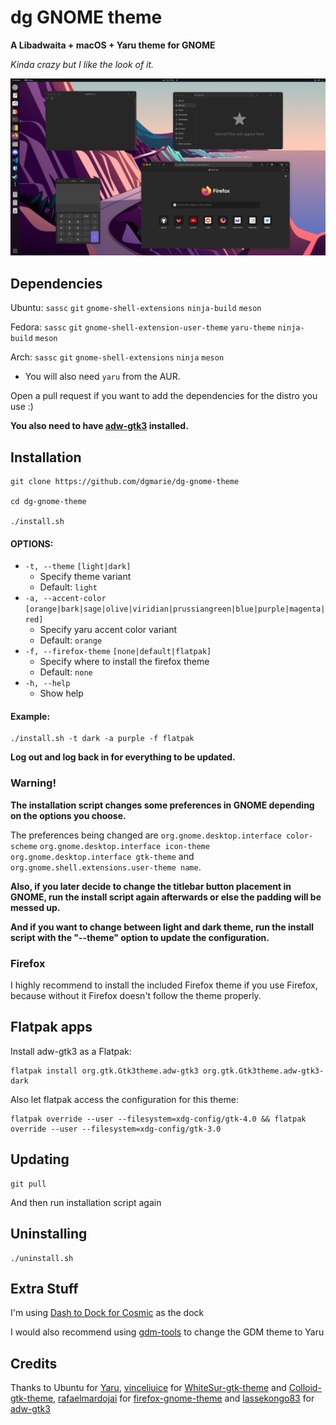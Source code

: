 # dg GNOME theme
**A Libadwaita + macOS + Yaru theme for GNOME**

*Kinda crazy but I like the look of it.*

![Screenshot of the theme](Screenshot.png)

## Dependencies
Ubuntu: `sassc` `git` `gnome-shell-extensions` `ninja-build` `meson`

Fedora: `sassc` `git` `gnome-shell-extension-user-theme` `yaru-theme` `ninja-build` `meson`

Arch: `sassc` `git` `gnome-shell-extensions` `ninja` `meson`
- You will also need `yaru` from the AUR.

Open a pull request if you want to add the dependencies for the distro you use :) 

**You also need to have [adw-gtk3](https://github.com/lassekongo83/adw-gtk3) installed.**

## Installation
```
git clone https://github.com/dgmarie/dg-gnome-theme

cd dg-gnome-theme

./install.sh
```
#### OPTIONS:
- `-t, --theme` `[light|dark]`     
	- Specify theme variant
	- Default: `light`
- `-a, --accent-color` `[orange|bark|sage|olive|viridian|prussiangreen|blue|purple|magenta|red]`
	- Specify yaru accent color variant
	- Default: `orange`
- `-f, --firefox-theme` `[none|default|flatpak]`
	- Specify where to install the firefox theme
	- Default: `none`
- `-h, --help`
	- Show help

#### Example:
```
./install.sh -t dark -a purple -f flatpak
```
**Log out and log back in for everything to be updated.**

### Warning!
**The installation script changes some preferences in GNOME depending on the options you choose.**

The preferences being changed are `org.gnome.desktop.interface color-scheme` `org.gnome.desktop.interface icon-theme` `org.gnome.desktop.interface gtk-theme` and `org.gnome.shell.extensions.user-theme name`.

**Also, if you later decide to change the titlebar button placement in GNOME, run the install script again afterwards or else the padding will be messed up.**

**And if you want to change between light and dark theme, run the install script with the "--theme" option to update the configuration.**
### Firefox
I highly recommend to install the included Firefox theme if you use Firefox, because without it Firefox doesn't follow the theme properly.

## Flatpak apps
Install adw-gtk3 as a Flatpak:
```
flatpak install org.gtk.Gtk3theme.adw-gtk3 org.gtk.Gtk3theme.adw-gtk3-dark
```
Also let flatpak access the configuration for this theme:
```
flatpak override --user --filesystem=xdg-config/gtk-4.0 && flatpak override --user --filesystem=xdg-config/gtk-3.0
```

## Updating
```
git pull
```
And then run installation script again

## Uninstalling
```
./uninstall.sh
```

## Extra Stuff
I'm using [Dash to Dock for Cosmic](https://extensions.gnome.org/extension/5004/dash-to-dock-for-cosmic) as the dock

I would also recommend using [gdm-tools](https://github.com/realmazharhussain/gdm-tools) to change the GDM theme to Yaru

## Credits
Thanks to Ubuntu for [Yaru](https://github.com/ubuntu/yaru), [vinceliuice](https://github.com/vinceliuice) for [WhiteSur-gtk-theme](https://github.com/vinceliuice/WhiteSur-gtk-theme) and [Colloid-gtk-theme](https://github.com/vinceliuice/Colloid-gtk-theme), [rafaelmardojai](https://github.com/rafaelmardojai) for [firefox-gnome-theme](https://github.com/rafaelmardojai/firefox-gnome-theme) and [lassekongo83](https://github.com/lassekongo83) for [adw-gtk3](https://github.com/lassekongo83/adw-gtk3)

